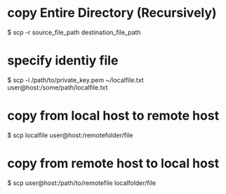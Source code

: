 # copy Entire Directory (Recursively)
$ scp -r source_file_path destination_file_path

# specify identiy file
$ scp -i /path/to/private_key.pem ~/localfile.txt user@host:/some/path/localfile.txt

# copy from local host to remote host
$ scp localfile user@host:/remotefolder/file

# copy from remote host to local host
$ scp user@host:/path/to/remotefile localfolder/file
